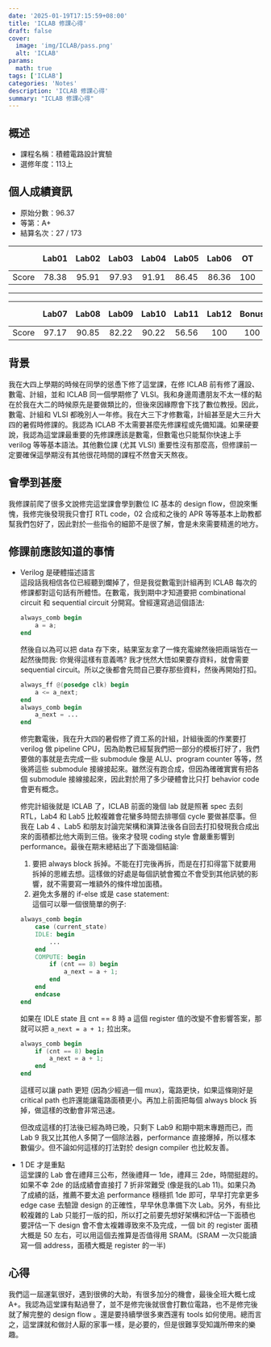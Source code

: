 ```yaml
---
date: '2025-01-19T17:15:59+08:00'
title: 'ICLAB 修課心得'
draft: false
cover:
  image: 'img/ICLAB/pass.png'
  alt: 'ICLAB'
params:
  math: true
tags: ['ICLAB']
categories: 'Notes'
description: 'ICLAB 修課心得'
summary: "ICLAB 修課心得"
---
```

## 概述
- 課程名稱：積體電路設計實驗
- 選修年度：113上


## 個人成績資訊
- 原始分數：96.37
- 等第：A+
- 結算名次：27 / 173
  
|      | Lab01  | Lab02 | Lab03 | Lab04 | Lab05 | Lab06 |OT |    MIDTERM PROJECT | MID EXAM |
| ------------|:------:|:-----:|:-----:|:-----:|:-----:|:-----:|:--------------:|:-----:|:-------:|
| Score       |78.38|95.91|97.93|91.91|86.45|86.36|100|99.15|100|
-------------------------
|     | Lab07  | Lab08 | Lab09 | Lab10 | Lab11 | Lab12 | Bonus|   FINAL PROJECT  | FINAL EXAM |
| ------------|:------:|:-----:|:-----:|:-----:|:-----:|:-----:|:--------------:|:-----:|:-------:|
| Score       |97.17|90.85|82.22|90.22|56.56|100|100|97.54|100|


## 背景
我在大四上學期的時候在同學的慫恿下修了這堂課，在修 ICLAB 前有修了邏設、數電、計組，並和 ICLAB 同一個學期修了 VLSI。我和身邊周遭朋友不太一樣的點在於我在大二的時候原先是要做類比的，但後來因緣際會下找了數位教授。因此，數電、計組和 VLSI 都晚別人一年修。我在大三下才修數電，計組甚至是大三升大四的暑假時修課的。我認為 ICLAB 不太需要甚麼先修課程或先備知識。如果硬要說，我認為這堂課最重要的先修課應該是數電，但數電也只能幫你快速上手 verilog 等等基本語法。其他數位課 (尤其 VLSI) 重要性沒有那麼高，但修課前一定要確保這學期沒有其他很花時間的課程不然會天天熬夜。

## 會學到甚麼
我修課前爬了很多文說修完這堂課會學到數位 IC 基本的 design flow，但說來慚愧，我修完後發現我只會打 RTL code，02 合成和之後的 APR 等等基本上助教都幫我們包好了，因此對於一些指令的細節不是很了解，會是未來需要精進的地方。

## 修課前應該知道的事情
*  Verilog 是硬體描述語言  
    這段話我相信各位已經聽到爛掉了，但是我從數電到計組再到 ICLAB 每次的修課都對這句話有所體悟。在數電，我到期中才知道要把 combinational circuit 和 sequential circuit 分開寫。曾經還寫過這個語法:
    ```verilog
    always_comb begin
        a = a;
    end
    ```
    然後自以為可以把 data 存下來，結果室友拿了一條充電線然後把兩端皆在一起然後問我: 你覺得這樣有意義嗎? 我才恍然大悟如果要存資料，就會需要 sequential circuit。所以之後都會先問自己要存那些資料，然後再開始打扣。
    ```verilog
    always_ff @(posedge clk) begin
        a <= a_next;
    end
    always_comb begin
        a_next = ...
    end
    ```
    修完數電後，我在升大四的暑假修了資工系的計組，計組後面的作業要打 verilog 做 pipeline CPU，因為助教已經幫我們把一部分的模板打好了，我們要做的事就是去完成一些 submodule 像是 ALU、program counter 等等，然後將這些 submodule 接線接起來。雖然沒有跑合成，但因為確確實實有把各個 submodule 接線接起來，因此對於用了多少硬體會比只打 behavior code 會更有概念。

    修完計組後就是 ICLAB 了，ICLAB 前面的幾個 lab 就是照著 spec 去刻 RTL，Lab4 和 Lab5 比較複雜會花蠻多時間去排哪個 cycle 要做甚麼事。但我在 Lab 4 、Lab5 和朋友討論完架構和演算法後各自回去打扣發現我合成出來的面積都比他大兩到三倍。後來才發現 coding style 會嚴重影響到 performance。最後在期末總結出了下面幾個結論: 
    1. 要把 always block 拆掉。不能在打完後再拆，而是在打扣得當下就要用拆掉的思維去想。這樣做的好處是每個訊號會獨立不會受到其他訊號的影響，就不需要寫一堆額外的條件增加面積。
    2. 避免太多層的 if-else 或是 case statement:  
    這個可以舉一個很簡單的例子:
    ```verilog
    always_comb begin
        case (current_state)
        IDLE: begin
            ...
        end
        COMPUTE: begin
            if (cnt == 8) begin
                a_next = a + 1;
            end
        end
        endcase
    end
    ```
    如果在 IDLE state 且 cnt == 8 時 a 這個 register 值的改變不會影響答案，那就可以把 ```a_next = a + 1;``` 拉出來。
    ```verilog
    always_comb begin
        if (cnt == 8) begin
            a_next = a + 1;
        end
    end
    ```
    這樣可以讓 path 更短 (因為少經過一個 mux)，電路更快，如果這條剛好是 critical path 也許還能讓電路面積更小。再加上前面把每個 always block 拆掉，做這樣的改動會非常迅速。

    但改成這樣的打法後已經為時已晚，只剩下 Lab9 和期中期末專題而已，而 Lab 9 我又比其他人多開了一個除法器，performance 直接爆掉，所以樣本數偏少。但不論如何這樣的打法對於 design compiler 也比較友善。

* 1 DE 才是重點  
    這堂課的 Lab 會在禮拜三公布，然後禮拜一 1de，禮拜三 2de，時間挺趕的。如果不幸 2de 的話成績會直接打 7 折非常難受 (像是我的Lab 11)。如果只為了成績的話，推薦不要太追 performance 穩穩抓 1de 即可，早早打完拿更多 edge case 去驗證 design 的正確性，早早休息準備下次 Lab。另外，有些比較複雜的 Lab 只能打一版的扣，所以打之前要先想好架構和評估一下面積也要評估一下 design 會不會太複雜導致來不及完成，一個 bit 的 register 面積大概是 50 左右，可以用這個去推算是否值得用 SRAM。(SRAM 一次只能讀寫一個 address，面積大概是 register 的一半)

## 心得
我們這一屆運氣很好，遇到很佛的大助，有很多加分的機會，最後全班大概七成 A+。我認為這堂課有點過譽了，並不是修完後就很會打數位電路，也不是修完後就了解完整的 design flow 。還是要持續學很多東西還有 tools 如何使用。總而言之，這堂課就和做討人厭的家事一樣，是必要的，但是很難享受知識所帶來的樂趣。